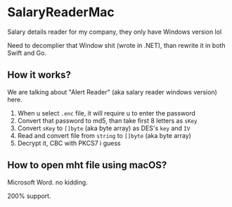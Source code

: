 # SalaryReaderMac

Salary details reader for my company, they only have Windows version lol

Need to decomplier that Window shit (wrote in .NET), than rewrite it in both Swift and Go.

## How it works?

We are talking about "Alert Reader" (aka salary reader windows version) here.

1. When u select `.enc` file, it will require u to enter the password
2. Convert that password to md5, than take first 8 letters as `sKey`
3. Convert `sKey` to `[]byte` (aka byte array) as DES's `key` and `IV`
4. Read and convert file from `string` to `[]byte` (aka byte array)
5. Decrypt it, CBC with PKCS7 i guess

## How to open mht file using macOS?

Microsoft Word. no kidding.

200% support.
